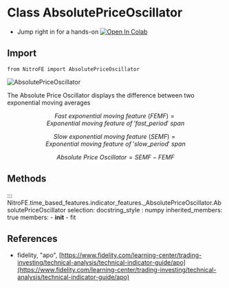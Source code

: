 

# Class AbsolutePriceOscillator

* Jump right in for a hands-on [![Open In Colab](https://camo.githubusercontent.com/52feade06f2fecbf006889a904d221e6a730c194/68747470733a2f2f636f6c61622e72657365617263682e676f6f676c652e636f6d2f6173736574732f636f6c61622d62616467652e737667)](https://colab.research.google.com/drive/1NQ8j5kXuuONVHsjTs2MNLmfEfQR6id0S?usp=sharing)

## Import
`
from NitroFE import AbsolutePriceOscillator
`

![AbsolutePriceOscillator](https://media.giphy.com/media/CUFxB3z16aTJtXrsSW/giphy.gif)


The Absolute Price Oscillator displays the difference between two exponential moving averages

$$
Fast \ exponential \ moving \ feature \ (FEMF) = Exponential \ moving \ feature \ of \ 'fast\_period' \ span
$$

$$
Slow \ exponential \ moving \ feature \ (SEMF) = Exponential \ moving \ feature \ of \ 'slow\_period' \ span
$$

$$
Absolute \ Price \ Oscillator =  SEMF - FEMF
$$

## Methods

::: NitroFE.time_based_features.indicator_features._AbsolutePriceOscillator.AbsolutePriceOscillator
    selection:
        docstring_style : numpy
        inherited_members: true
        members:
        - __init__
        - fit

References
----------
* fidelity, "apo",
    [https://www.fidelity.com/learning-center/trading-investing/technical-analysis/technical-indicator-guide/apo](https://www.fidelity.com/learning-center/trading-investing/technical-analysis/technical-indicator-guide/apo)